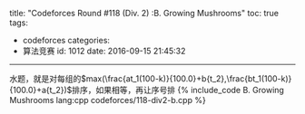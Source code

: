 title: "Codeforces Round #118 (Div. 2) :B. Growing Mushrooms"
toc: true
tags:
  - codeforces
categories:
  - 算法竞赛
id: 1012
date: 2016-09-15 21:45:32
---

水题，就是对每组的$max(\frac{at_1(100-k)}{100.0}+b{t_2},\frac{bt_1(100-k)}{100.0}+a{t_2})$排序，如果相等，再让序号排
{% include_code B. Growing Mushrooms lang:cpp codeforces/118-div2-b.cpp %}
